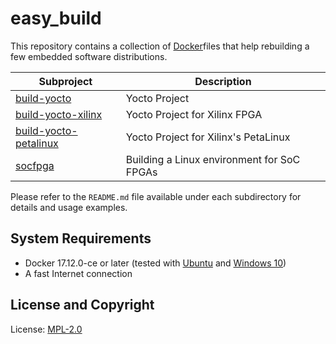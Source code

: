 # easy_build

This repository contains a collection of [Docker](http://www.docker.com/)files that help rebuilding a few embedded software distributions.

| Subproject                  | Description                                 |
| ------------------------    | ------------------------------------------- |
| [build-yocto][1]            | Yocto Project                               |
| [build-yocto-xilinx][2]     | Yocto Project for Xilinx FPGA               |
| [build-yocto-petalinux][3]  | Yocto Project for Xilinx's PetaLinux        |
| [socfpga][4]                | Building a Linux environment for SoC FPGAs  |

Please refer to the `README.md` file available under each subdirectory for details and usage examples.

[1]: build-yocto
[2]: build-yocto-xilinx
[3]: build-yocto-petalinux
[4]: socfpga

System Requirements
-------------------

* Docker 17.12.0-ce or later (tested with [Ubuntu](http://www.ubuntu.com/) and [Windows 10](https://www.microsoft.com/en-gb/software-download/windows10))
* A fast Internet connection

License and Copyright
---------------------

License: [MPL-2.0](https://github.com/mozilla/openbadges-bakery/blob/master/LICENSE-MPL-2.0)

<!-- EOF -->



